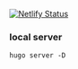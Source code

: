 [![Netlify Status](https://api.netlify.com/api/v1/badges/98466ce3-0685-49b9-bedc-23d5acf4ce7f/deploy-status)](https://app.netlify.com/sites/recipesbook/deploys)

### local server

`hugo server -D`

